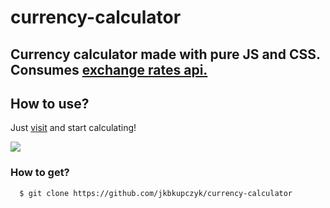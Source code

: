# currency-calculator

<h2>
  Currency calculator made with pure JS and CSS. Consumes
  <a href="https://api.exchangeratesapi.io/latest"> exchange rates api.</a>
</h2>

## How to use?

Just <a href="https://jkbkupczyk.github.io/currency-calculator" target="_blank" rel="noopener noreferrer">visit</a> and start calculating!

<a href="https://jkbkupczyk.github.io/currency-calculator">
  <img align="center" src="https://github.com/jkbkupczyk/currency-calculator/blob/main/readme.gif"></img>
 </a>

### How to get?
```git
  $ git clone https://github.com/jkbkupczyk/currency-calculator
```
